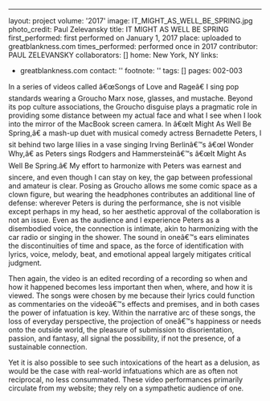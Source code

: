 ---
layout: project
volume: '2017'
image: IT_MIGHT_AS_WELL_BE_SPRING.jpg
photo_credit: Paul Zelevansky
title: IT MIGHT AS WELL BE SPRING
first_performed: first performed on January 1, 2017
place: uploaded to greatblankness.com
times_performed: performed once in 2017
contributor: PAUL ZELEVANSKY
collaborators: []
home: New York, NY
links:
- greatblankness.com
contact: ''
footnote: ''
tags: []
pages: 002-003



In a series of videos called â€œSongs of Love and Rageâ€ I sing pop standards wearing a Groucho Marx nose, glasses, and mustache. Beyond its pop culture associations, the Groucho disguise plays a pragmatic role in providing some distance between my actual face and what I see when I look into the mirror of the MacBook screen camera. In â€œIt Might As Well Be Spring,â€ a mash-up duet with musical comedy actress Bernadette Peters, I sit behind two large lilies in a vase singing Irving Berlinâ€™s â€œI Wonder Why,â€ as Peters sings Rodgers and Hammersteinâ€™s â€œIt Might As Well Be Spring.â€ My effort to harmonize with Peters was earnest and sincere, and even though I can stay on key, the gap between professional and amateur is clear. Posing as Groucho allows me some comic space as a clown figure, but wearing the headphones contributes an additional line of defense: wherever Peters is during the performance, she is not visible except perhaps in my head, so her aesthetic approval of the collaboration is not an issue. Even as the audience and I experience Peters as a disembodied voice, the connection is intimate, akin to harmonizing with the car radio or singing in the shower. The sound in oneâ€™s ears eliminates the discontinuities of time and space, as the force of identification with lyrics, voice, melody, beat, and emotional appeal largely mitigates critical judgment.

Then again, the video is an edited recording of a recording so when and how it happened becomes less important then when, where, and how it is viewed. The songs were chosen by me because their lyrics could function as commentaries on the videoâ€™s effects and premises, and in both cases the power of infatuation is key. Within the narrative arc of these songs, the loss of everyday perspective, the projection of oneâ€™s happiness or needs onto the outside world, the pleasure of submission to disorientation, passion, and fantasy, all signal the possibility, if not the presence, of a sustainable connection.

Yet it is also possible to see such intoxications of the heart as a delusion, as would be the case with real-world infatuations which are as often not reciprocal, no less consummated. These video performances primarily circulate from my website; they rely on a sympathetic audience of one.
